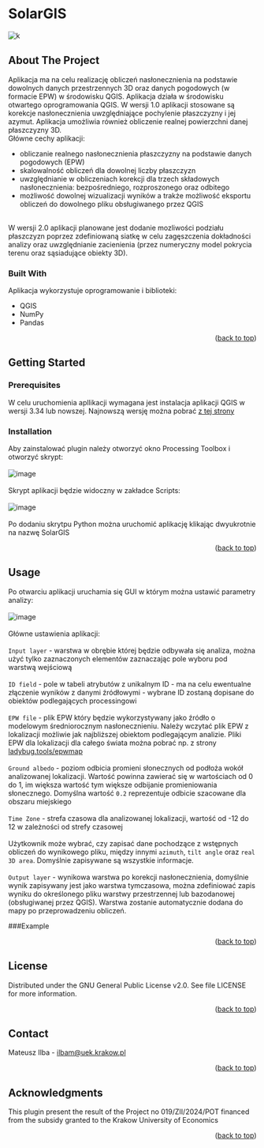 <a name="readme-top"></a>
# SolarGIS

![k](https://github.com/MateuszIlba/SolarGIS/assets/50248287/d9d6daaa-2d57-4d85-86fd-9b65845d82c4)

## About The Project

Aplikacja ma na celu realizację obliczeń nasłonecznienia na podstawie dowolnych danych przestrzennych 3D oraz danych pogodowych (w formacie EPW) w środowisku QGIS. Aplikacja działa w środowisku otwartego oprogramowania QGIS. W wersji 1.0 aplikacji stosowane są korekcje nasłonecznienia uwzględniające pochylenie płaszczyzny i jej azymut. Aplikacja umożliwia również obliczenie realnej powierzchni danej płaszczyzny 3D. <br>
Główne cechy aplikacji:<br>
<ul>
  <li>obliczanie realnego nasłonecznienia płaszczyzny na podstawie danych pogodowych (EPW)</li>
  <li>skalowalność obliczeń dla dowolnej liczby płaszczyzn</li>
  <li>uwzględnianie w obliczeniach korekcji dla trzech składowych nasłonecznienia: bezpośredniego, rozproszonego oraz odbitego</li>
  <li>możliwość dowolnej wizualizacji wyników a trakże możliwość eksportu obliczeń do dowolnego pliku obsługiwanego przez QGIS</li>
</ul><br>
W wersji 2.0 aplikacji planowane jest dodanie mozliwości podziału płaszczyzn poprzez zdefiniowaną siatkę w celu zagęszczenia dokładności analizy oraz uwzględnianie zacienienia (przez numeryczny model pokrycia terenu oraz sąsiadujące obiekty 3D).

### Built With

Aplikacja wykorzystuje oprogramowanie i biblioteki: 
<ul>
<li>QGIS</li>
<li>NumPy</li>
<li>Pandas</li>
</ul>
<p align="right">(<a href="#readme-top">back to top</a>)</p>

## Getting Started
### Prerequisites

W celu uruchomienia apllikacji wymagana jest instalacja aplikacji QGIS w wersji 3.34 lub nowszej. Najnowszą wersję można pobrać <a href="https://qgis.org/en/site/forusers/download.html">z tej strony</a>

### Installation

Aby zainstalować plugin należy otworzyć okno Processing Toolbox i otworzyć skrypt:<br><br>
![image](https://github.com/MateuszIlba/SolarGIS/assets/50248287/ea75490a-5680-4c1b-901a-20a9de189bec)<br><br>
Skrypt aplikacji będzie widoczny w zakładce Scripts:<br><br>
![image](https://github.com/MateuszIlba/SolarGIS/assets/50248287/8dfe83c6-0e0f-42d2-bc25-a99125849560)<br><br>
Po dodaniu skrytpu Python można uruchomić aplikację klikając dwyukrotnie na nazwę SolarGIS
<p align="right">(<a href="#readme-top">back to top</a>)</p>

## Usage

Po otwarciu aplikacji uruchamia się GUI w którym można ustawić parametry analizy:<br><br>
![image](https://github.com/MateuszIlba/SolarGIS/assets/50248287/6abd2d56-1498-4245-90d5-5f45b2aa501d)<br><br>
Główne ustawienia aplikacji:<br><br>
 `Input layer` - warstwa w obrębie której będzie odbywała się analiza, można użyć tylko zaznaczonych elementów zaznaczając pole wyboru pod warstwą wejściową<br><br>
 `ID field` - pole w tabeli atrybutów z unikalnym ID - ma na celu ewentualne złączenie wyników z danymi źródłowymi - wybrane ID zostaną dopisane do obiektów podlegających processingowi<br><br>
 `EPW file` - plik EPW który będzie wykorzystywany jako źródło o modelowym średniorocznym nasłonecznieniu. Należy wczytać plik EPW z lokalizacji możliwie jak najbliższej obiektom podlegającym analizie. Pliki EPW dla lokalizacji dla całego świata można pobrać np. z strony <a href="https://www.ladybug.tools/epwmap/">ladybug.tools/epwmap</a><br><br>
 `Ground albedo` - poziom odbicia promieni słonecznych od podłoża wokół analizowanej lokalizacji. Wartość powinna zawierać się w wartościach od 0 do 1, im większa wartość tym większe odbijanie promieniowania słonecznego. Domyślna wartość `0.2` reprezentuje odbicie szacowane dla obszaru miejskiego<br><br>
 `Time Zone` - strefa czasowa dla analizowanej lokalizacji, wartość od -12 do 12 w zależności od strefy czasowej <br><br>
 Użytkownik może wybrać, czy zapisać dane pochodzące z wstępnych obliczeń do wynikowego pliku, między innymi `azimuth`, `tilt angle` oraz `real 3D area`. Domyślnie zapisywane są wszystkie informacje. <br><br>
 `Output layer` - wynikowa warstwa po korekcji nasłonecznienia, domyślnie wynik zapisywany jest jako warstwa tymczasowa, można zdefiniować zapis wyniku do określonego pliku warstwy przestrzennej lub bazodanowej (obsługiwanej przez QGIS). Warstwa zostanie automatycznie dodana do mapy po przeprowadzeniu obliczeń.<br>
 
###Example


<p align="right">(<a href="#readme-top">back to top</a>)</p>

## License
Distributed under the GNU General Public License v2.0. See file LICENSE for more information.
<p align="right">(<a href="#readme-top">back to top</a>)</p>

## Contact
Mateusz Ilba - ilbam@uek.krakow.pl
<p align="right">(<a href="#readme-top">back to top</a>)</p>

## Acknowledgments
This plugin present the result of the Project no 019/ZII/2024/POT financed from the subsidy granted to the Krakow University of
Economics
<p align="right">(<a href="#readme-top">back to top</a>)</p>
